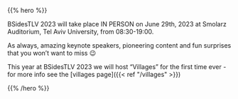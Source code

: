 <!-- ---
title: Agenda
menu:
  main:
    weight: 30
--- -->

{{% hero %}}

BSidesTLV 2023 will take place IN PERSON on June 29th, 2023 at Smolarz Auditorium,
Tel Aviv University, from 08:30-19:00.

As always, amazing keynote speakers, pioneering content and fun surprises that you won’t want to miss 😉

This year at BSidesTLV 2023 we will host “Villages” for the first time ever - for more info see the [villages page]({{< ref "/villages" >}})


{{% /hero %}}

